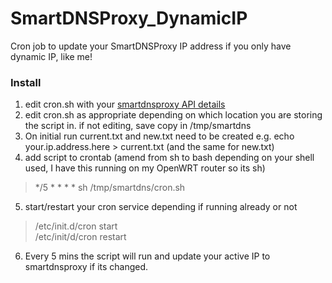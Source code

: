 # SmartDNSProxy_DynamicIP
Cron job to update your SmartDNSProxy IP address if you only have dynamic IP, like me!

### Install

1. edit cron.sh with your [smartdnsproxy API details](https://www.smartdnsproxy.com/MyAccount/API?afid=cfd2443ce6b0)
2. edit cron.sh as appropriate depending on which location you are storing the script in. if not editing, save copy in /tmp/smartdns
3. On initial run current.txt and new.txt need to be created e.g. echo your.ip.address.here > current.txt (and the same for new.txt)
4. add script to crontab (amend from sh to bash depending on your shell used, I have this running on my OpenWRT router so its sh)
> */5 * * * * sh /tmp/smartdns/cron.sh
5. start/restart your cron service depending if running already or not
> /etc/init.d/cron start  
> /etc/init/d/cron restart
6. Every 5 mins the script will run and update your active IP to smartdnsproxy if its changed.
